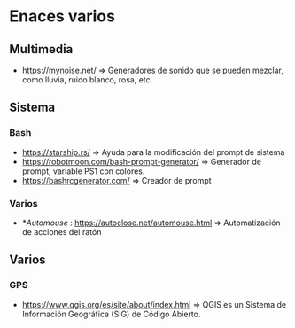 # Enaces varios

## Multimedia
 * https://mynoise.net/ => Generadores de sonido que se pueden mezclar, como lluvia, ruido blanco, rosa, etc.
 
## Sistema
### Bash
 * https://starship.rs/ => Ayuda para la modificación del prompt de sistema
 * https://robotmoon.com/bash-prompt-generator/ => Generador de prompt, variable PS1 con colores.
 * https://bashrcgenerator.com/ => Creador de prompt

### Varios
 * **Automouse* : https://autoclose.net/automouse.html => Automatización de acciones del ratón

## Varios
### GPS
 * https://www.qgis.org/es/site/about/index.html => QGIS es un Sistema de Información Geográfica (SIG) de Código Abierto.
